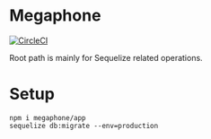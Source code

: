 # Megaphone
[![CircleCI](https://circleci.com/gh/jkrclaro/megaphone/tree/master.svg?style=svg&circle-token=08d741d0a59a7704053acdfd6be5fdb6591784c5)](https://circleci.com/gh/jkrclaro/megaphone/tree/master)

Root path is mainly for Sequelize related operations.

# Setup
```
npm i megaphone/app
sequelize db:migrate --env=production
```
